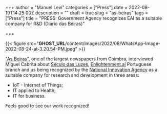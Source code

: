 +++
author = "Manuel Levi"
categories = ["Press"]
date = 2022-08-19T14:25:00Z
description = ""
draft = true
slug = "as-beiras"
tags = ["Press"]
title = "PRESS: Government Agency recognizes EAI as a suitable company for R&D (Diário das Beiras)"

+++


{{< figure src="__GHOST_URL__/content/images/2022/08/WhatsApp-Image-2022-08-24-at-3.20.54-PM.jpeg" >}}

["As Beiras"](https://www.asbeiras.pt), one of the largest newspapers from Coimbra, interviewed Miguel Cabrita about [Século das Luzes](https://seculodasluzes.pt), [Enlightenment.ai](https://enlightenment.ai) Portuguese branch and us being recognized by the [National Innovation Agency](https://www.ani.pt/) as a suitable company for research and development in three areas:

* IoT - Internet of Things;
* IT applied to Health;
* IT for business.

Feels good to see our work recognized!

